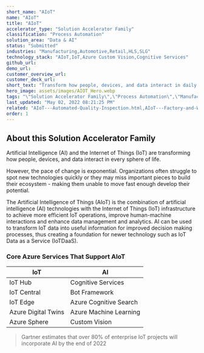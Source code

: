 ```yaml
---
short_name: "AIoT"
name: "AIoT"
title: "AIoT"
accelerator_type: "Solution Accelerator Family"
classification: "Process Automation"
solution_area: "Data & AI"
status: "Submitted"
industries: "Manufacturing,Automotive,Retail,HLS,SLG"
technology_stack: "AIoT,IoT,Azure Custom Vision,Cognitive Services"
github_url: 
demo_url: 
customer_overview_url: 
customer_deck_url: 
short_text: "Transform how people, devices, and data interact in daily life and work."
hero_image: assets/images/AIOT_Hero.webp
tags: "\"Solution Accelerator Family\",\"Process Automation\",\"Manufacturing\",\"Automotive\",\"AIoT\",\"IoT\",\"Azure Custom Vision\",\"Cognitive Services\",\"Data & AI\""
last_updated: "May 02, 2022 08:21:25 PM"
related: "AIoT---Automated-Quality-Inspection.html,AIoT---Factory-and-Worker-Safety.html,AIoT---Inventory-Lifecycle-Management.html,AIoT---Predictive-Maintenance.html,Manufacturing-Vision---AMD64.html,Manufacturing-Vision---ARM64.html"
order: 1
---
```

## About this Solution Accelerator Family

Artificial Intelligence (AI) and the Internet of Things (IoT) are transforming how people, devices, and data interact in every sphere of life.

However, the pace of change is exponential. Organizations often struggle to spot new technologies quickly or they may miss important pieces to build their ecosystem - making them unable to move fast enough develop their potential.

The Artificial Intelligence of Things (AIoT) is the combination of artificial intelligence (AI) technologies with the Internet of Things (IoT) infrastructure to achieve more efficient IoT operations, improve human-machine interactions and enhance data management and analytics. AI can be used to transform IoT data into useful information for improved decision making processes, thus creating a foundation for newer technology such as IoT Data as a Service (IoTDaaS).

### Core Azure Services That Support AIoT

__IoT__                 | __AI__
--------------------|--------
IoT Hub             | Cognitive Services
IoT Central         | Bot Framework
IoT Edge            | Azure Cognitive Search
Azure Digital Twins | Azure Machine Learning
Azure Sphere        | Custom Vision

> Gartner estimates that over 80% of enterprise IoT projects will incorporate AI by the end of 2022
